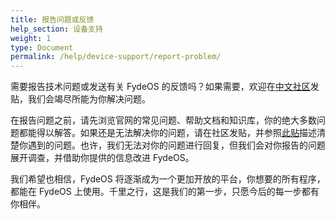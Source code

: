 ```yaml
---
title: 报告问题或反馈
help_section: 设备支持
weight: 1
type: Document
permalink: /help/device-support/report-problem/
---
```


需要报告技术问题或发送有关 FydeOS 的反馈吗？如果需要，欢迎在[中文社区](https://community.fydeos.com/)发贴，我们会竭尽所能为你解决问题。

在报告问题之前，请先浏览官网的常见问题、帮助文档和知识库，你的绝大多数问题都能得以解答。如果还是无法解决你的问题，请在社区发贴，并参照[此贴](https://fydeos.com/community/topic/%E3%80%90%E5%8F%91%E5%B8%96%E6%A0%BC%E5%BC%8F%E3%80%91%E9%81%87%E5%88%B0%E6%8A%80%E6%9C%AF%E9%97%AE%E9%A2%98%E6%83%B3%E8%A6%81%E5%8F%91%E5%B8%96%E6%B1%82%E5%8A%A9%EF%BC%9F%E8%AF%B7%E5%85%88%E7%9C%8B/)描述清楚你遇到的问题。也许，我们无法对你的问题进行回复，但我们会对你报告的问题展开调查，并借助你提供的信息改进 FydeOS。

我们希望也相信，FydeOS 将逐渐成为一个更加开放的平台，你想要的所有程序，都能在 FydeOS 上使用。千里之行，这是我们的第一步，只愿今后的每一步都有你相伴。

